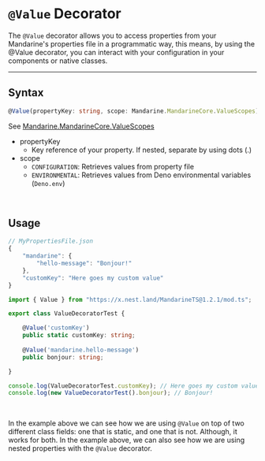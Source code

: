 # `@Value` Decorator
The `@Value` decorator allows you to access properties from your Mandarine's properties file in a programmatic way, this means, by using the @Value decorator, you can interact with your configuration in your components or native classes.

----

## Syntax
```typescript
@Value(propertyKey: string, scope: Mandarine.MandarineCore.ValueScopes)
```

See [Mandarine.MandarineCore.ValueScopes](https://doc.deno.land/https/raw.githubusercontent.com/mandarineorg/mandarinets/master/main-core/Mandarine.ns.ts#Mandarine.MandarineCore.ValueScopes)

- propertyKey
    - Key reference of your property. If nested, separate by using dots (.)
- scope
    - `CONFIGURATION`: Retrieves values from property file
    - `ENVIRONMENTAL`: Retrieves values from Deno environmental variables (`Deno.env`)

&nbsp;

## Usage

```typescript
// MyPropertiesFile.json
{
    "mandarine": {
        "hello-message": "Bonjour!"
    },
    "customKey": "Here goes my custom value"
}
```

```typescript
import { Value } from "https://x.nest.land/MandarineTS@1.2.1/mod.ts";

export class ValueDecoratorTest {

    @Value('customKey')
    public static customKey: string;
    
    @Value('mandarine.hello-message')
    public bonjour: string;

}

console.log(ValueDecoratorTest.customKey); // Here goes my custom value
console.log(new ValueDecoratorTest().bonjour); // Bonjour!
```

&nbsp;

In the example above we can see how we are using `@Value` on top of two different class fields: one that is static, and one that is not. Although, it works for both.
In the example above, we can also see how we are using nested properties with the `@Value` decorator.
